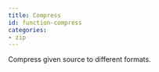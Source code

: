 ```yaml
---
title: Compress
id: function-compress
categories:
- zip
---
```


Compress given source to different formats.
